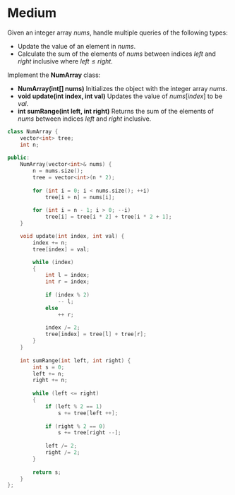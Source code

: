 # Medium

Given an integer array $nums$, handle multiple queries of the following types:

- Update the value of an element in $nums$.
- Calculate the sum of the elements of $nums$ between indices $left$ and $right$ inclusive where $left \leq right$.

Implement the **NumArray** class:

- **NumArray(int[] nums)** Initializes the object with the integer array $nums$.
- **void update(int index, int val)** Updates the value of $nums[index]$ to be $val$.
- **int sumRange(int left, int right)** Returns the sum of the elements of $nums$ between indices $left$ and $right$ inclusive.

```cpp
class NumArray {
    vector<int> tree;
    int n;
    
public:
    NumArray(vector<int>& nums) {
        n = nums.size();
        tree = vector<int>(n * 2);
        
        for (int i = 0; i < nums.size(); ++i)
            tree[i + n] = nums[i];
        
        for (int i = n - 1; i > 0; --i)
            tree[i] = tree[i * 2] + tree[i * 2 + 1];
    }

    void update(int index, int val) {
        index += n;
        tree[index] = val;

        while (index)
        {
            int l = index;
            int r = index;
            
            if (index % 2)
                -- l;
            else
                ++ r;
            
            index /= 2;
            tree[index] = tree[l] + tree[r];
        }
    }
    
    int sumRange(int left, int right) {
        int s = 0;
        left += n;
        right += n;
        
        while (left <= right)
        {
            if (left % 2 == 1)
                s += tree[left ++];
            
            if (right % 2 == 0)
                s += tree[right --];
            
            left /= 2;
            right /= 2;
        }
        
        return s;
    }
};
```
